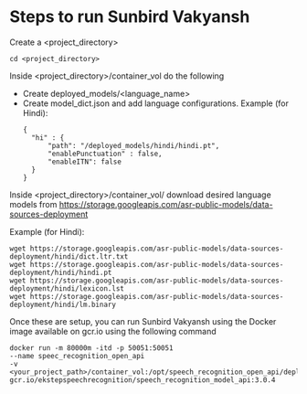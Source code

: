 # Steps to run Sunbird Vakyansh

Create a <project_directory>

```
cd <project_directory>
```

Inside <project_directory>/container_vol do the following

- Create deployed_models/<language_name> 
- Create model_dict.json and add language configurations.
  Example (for Hindi):
  ```
  {
    "hi" : {
        "path": "/deployed_models/hindi/hindi.pt",
        "enablePunctuation" : false,
        "enableITN": false
    }
  }
  ```

Inside <project_directory>/container_vol/<language> download desired language models from https://storage.googleapis.com/asr-public-models/data-sources-deployment

Example (for Hindi):
```
wget https://storage.googleapis.com/asr-public-models/data-sources-deployment/hindi/dict.ltr.txt 
wget https://storage.googleapis.com/asr-public-models/data-sources-deployment/hindi/hindi.pt 
wget https://storage.googleapis.com/asr-public-models/data-sources-deployment/hindi/lexicon.lst
wget https://storage.googleapis.com/asr-public-models/data-sources-deployment/hindi/lm.binary
```

Once these are setup, you can run Sunbird Vakyansh using the Docker image available on gcr.io using the following command

```
docker run -m 80000m -itd -p 50051:50051 
--name speec_recognition_open_api 
-v <your_project_path>/container_vol:/opt/speech_recognition_open_api/deployed_models/ 
gcr.io/ekstepspeechrecognition/speech_recognition_model_api:3.0.4
```
